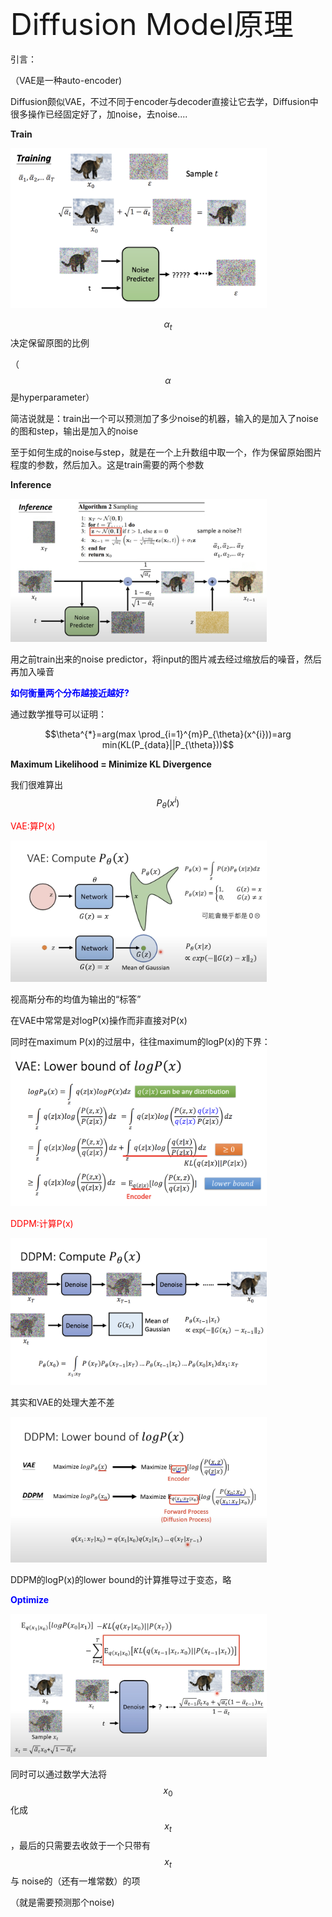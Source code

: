 <font size=8>Diffusion Model原理</font>



引言：

（VAE是一种auto-encoder)

Diffusion颇似VAE，不过不同于encoder与decoder直接让它去学，Diffusion中很多操作已经固定好了，加noise，去noise....





**Train**

<img src="../深度学习笔记（理论）/imgCollect/DM原理(1).png" alt="DM原理(1)" style="zoom:40%;" />



$$\alpha_{t}$$​ 决定保留原图的比例

（ $$\alpha$$ 是hyperparameter）



简洁说就是：train出一个可以预测加了多少noise的机器，输入的是加入了noise的图和step，输出是加入的noise



至于如何生成的noise与step，就是在一个上升数组中取一个，作为保留原始图片程度的参数，然后加入。这是train需要的两个参数



**Inference**

<img src="../深度学习笔记（理论）/imgCollect/DM原理(2).png" alt="DM原理(2)" style="zoom:40%;" />

用之前train出来的noise predictor，将input的图片减去经过缩放后的噪音，然后再加入噪音



<font color=blue>**如何衡量两个分布越接近越好?**</font>



通过数学推导可以证明：

$$\theta^{*}=arg(max \prod_{i=1}^{m}P_{\theta}(x^{i}))=arg min(KL(P_{data}||P_{\theta}))$$

**Maximum Likelihood = Minimize KL Divergence**



我们很难算出 $$P_{\theta}(x^{i})$$



<font color=red>VAE:算P(x)</font>

<img src="../深度学习笔记（理论）/imgCollect/DM原理(3).png" alt="DM原理(3)" style="zoom:40%;" />

视高斯分布的均值为输出的“标答”



在VAE中常常是对logP(x)操作而非直接对P(x)



同时在maximum P(x)的过层中，往往maximum的logP(x)的下界：
<img src="../深度学习笔记（理论）/imgCollect/DM原理(4).png" alt="DM原理(4)" style="zoom:40%;" />





<font color=red>DDPM:计算P(x)</font>

<img src="../深度学习笔记（理论）/imgCollect/DM原理(5).png" alt="DM原理(5)" style="zoom:40%;" />

其实和VAE的处理大差不差

<img src="../深度学习笔记（理论）/imgCollect/DM原理(6).png" alt="DM原理(6)" style="zoom:40%;" />



DDPM的logP(x)的lower bound的计算推导过于变态，略



<font color=blue>**Optimize**</font>

<img src="../深度学习笔记（理论）/imgCollect/DM原理(7).png" alt="DM原理(7)" style="zoom:40%;" />

同时可以通过数学大法将 $$x_{0}$$ 化成 $$x_{t}$$ ，最后的只需要去收敛于一个只带有 $$x_{t}$$ 与 noise的（还有一堆常数）的项

（就是需要预测那个noise)